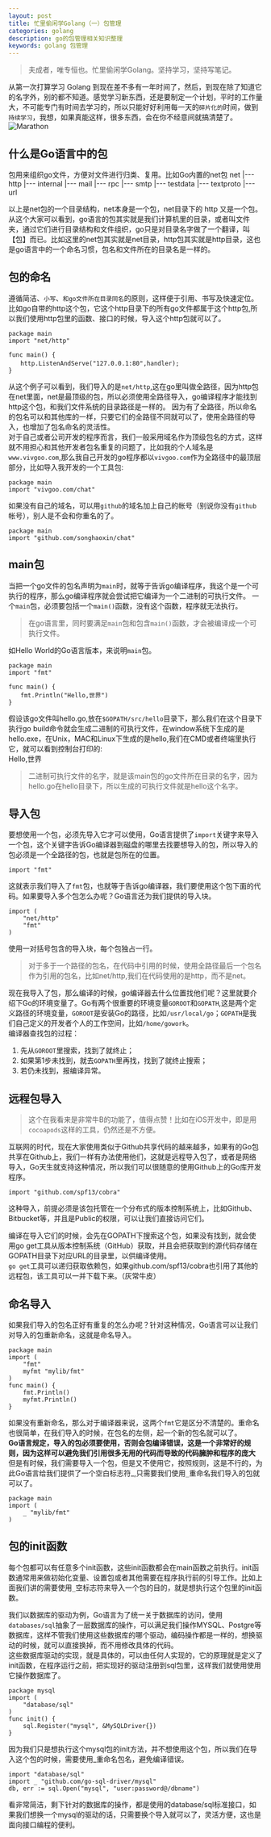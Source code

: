 ```yaml
---
layout: post
title: 忙里偷闲学Golang（一）包管理
categories: golang
description: go的包管理相关知识整理
keywords: golang 包管理
---  
```


> 夫成者，唯专恒也。忙里偷闲学Golang。坚持学习，坚持写笔记。

从第一次打算学习 Golang 到现在差不多有一年时间了，然后，到现在除了知道它的名字外，别的都不知道。感觉学习新东西，还是要制定一个计划，平时的工作量大，不可能专门有时间去学习的，所以只能好好利用每一天的`碎片化的`时间，做到`持续学习`，我想，如果真能这样，很多东西，会在你不经意间就搞清楚了。   
![Marathon](/images/posts/go/go.jpeg)


## 什么是Go语言中的包
包用来组织go文件，方便对文件进行归类、复用。比如Go内置的net包
net
 |--- http
 |--- internal
 |--- mail
 |--- rpc
 |--- smtp |--- testdata
 |--- textproto
 |--- url  
 
 以上是net包的一个目录结构，net本身是一个包，net目录下的 http 又是一个包。从这个大家可以看到，go语言的包其实就是我们计算机里的目录，或者叫文件夹，通过它们进行目录结构和文件组织，go只是对目录名字做了一个翻译，叫【包】而已。比如这里的net包其实就是net目录，http包其实就是http目录，这也是go语言中的一个命名习惯，包名和文件所在的目录名是一样的。  
 
## 包的命名
遵循简洁、`小写`、`和go文件所在目录同名`的原则，这样便于引用、书写及快速定位。 
比如go自带的http这个包，它这个http目录下的所有go文件都属于这个http包,所以我们使用http包里的函数、接口的时候，导入这个http包就可以了。

```
package main
import "net/http"

func main() {
　　http.ListenAndServe("127.0.0.1:80",handler);
}
```  
从这个例子可以看到，我们导入的是`net/http`,这在go里叫做全路径，因为http包在net里面，net是最顶级的包，所以必须使用全路径导入，go编译程序才能找到http这个包，和我们文件系统的目录路径是一样的。
 因为有了全路径，所以命名的包名可以和其他库的一样，只要它们的全路径不同就可以了，使用全路径的导入，也增加了包名命名的灵活性。  
 对于自己或者公司开发的程序而言，我们一般采用域名作为顶级包名的方式，这样就不用担心和其他开发者包名重复的问题了，比如我的个人域名是`www.vivgoo.com`,那么我自己开发的go程序都以`vivgoo.com`作为全路径中的最顶层部分，比如导入我开发的一个工具包:  
 
```
package main
import "vivgoo.com/chat"
```  
如果没有自己的域名，可以用`github`的域名加上自己的帐号（别说你没有`github`帐号），别人是不会和你重名的了。  
  
```
package main
import "github.com/songhaoxin/chat"
```   
## main包
当把一个go文件的包名声明为`main`时，就等于告诉go编译程序，我这个是一个可执行的程序，那么go编译程序就会尝试把它编译为一个二进制的可执行文件。
一个`main`包，必须要包括一个`main()`函数，没有这个函数，程序就无法执行。  
> 在go语言里，同时要满足`main`包和包含`main()`函数，才会被编译成一个可执行文件。  

如Hello World的Go语言版本，来说明`main`包。

```
package main
import "fmt"

func main() {
　　fmt.Println("Hello,世界")
}
```  
假设该go文件叫hello.go,放在`$GOPATH/src/hello`目录下，那么我们在这个目录下执行go build命令就会生成二进制的可执行文件，在window系统下生成的是hello.exe，在Unix，MAC和Linux下生成的是hello,我们在CMD或者终端里执行它，就可以看到控制台打印的:  
Hello,世界

> 二进制可执行文件的名字，就是该main包的go文件所在目录的名字，因为hello.go在hello目录下，所以生成的可执行文件就是hello这个名字。  

## 导入包
要想使用一个包，必须先导入它才可以使用，Go语言提供了`import`关键字来导入一个包，这个关键字告诉Go编译器到磁盘的哪里去找要想导入的包，所以导入的包必须是一个全路径的包，也就是包所在的位置。  

```
import "fmt"
```  
这就表示我们导入了`fmt`包，也就等于告诉go编译器，我们要使用这个包下面的代码。如果要导入多个包怎么办呢？Go语言还为我们提供的导入块。  

```
import (
    "net/http"
    "fmt"
)
```
 使用一对括号包含的导入块，每个包独占一行。  
 
   
 > 对于多于一个路径的包名，在代码中引用的时候，使用全路径最后一个包名作为引用的包名，比如net/http,我们在代码使用的是http，而不是net。  
 
 
 现在我导入了包，那么编译的时候，go编译器去什么位置找他们呢？这里就要介绍下Go的环境变量了。Go有两个很重要的环境变量`GOROOT`和`GOPATH`,这是两个定义路径的环境变量，`GOROOT`是安装Go的路径，比如`/usr/local/go`；`GOPATH`是我们自己定义的开发者个人的工作空间，比如`/home/gowork`。  
 编译器查找包的过程：
 1. 先从`GOROOT`里搜索，找到了就终止；
 2. 如果第1步未找到，就去`GOPATH`里再找，找到了就终止搜索；
 3. 若仍未找到，报编译异常。  
 
## 远程包导入  
> 这个在我看来是非常牛B的功能了，值得点赞！比如在iOS开发中，即是用`cocoapods`这样的工具，仍然还是不方便。  


互联网的时代，现在大家使用类似于Github共享代码的越来越多，如果有的Go包共享在Github上，我们一样有办法使用他们，这就是远程导入包了，或者是网络导入，Go天生就支持这种情况，所以我们可以很随意的使用Github上的Go库开发程序。

```
import "github.com/spf13/cobra"
```  
这种导入，前提必须是该包托管在一个分布式的版本控制系统上，比如Github、Bitbucket等，并且是Public的权限，可以让我们直接访问它们。

编译在导入它们的时候，会先在GOPATH下搜索这个包，如果没有找到，就会使用go get工具从版本控制系统（GitHub）获取，并且会把获取到的源代码存储在GOPATH目录下对应URL的目录里，以供编译使用。  
`go get`工具可以递归获取依赖包，如果github.com/spf13/cobra也引用了其他的远程包，该工具可以一并下载下来。（灰常牛皮）  

## 命名导入
如果我们导入的包名正好有重复的怎么办呢？针对这种情况，Go语言可以让我们对导入的包重新命名，这就是命名导入。

```
package main
import (
    "fmt"
    myfmt "mylib/fmt"
)
func main() {
    fmt.Println()
    myfmt.Println()
}
```  
如果没有重新命名，那么对于编译器来说，这两个`fmt`它是区分不清楚的。重命名也很简单，在我们导入的时候，在包名的左侧，起一个新的包名就可以了。  
**Go语言规定，导入的包必须要使用，否则会包编译错误，这是一个非常好的规则，因为这样可以避免我们引用很多无用的代码而导致的代码臃肿和程序的庞大**  
但是有时候，我们需要导入一个包，但是又不使用它，按照规则，这是不行的，为此Go语言给我们提供了一个空白标志符_,只需要我们使用`_`重命名我们导入的包就可以了。  

```
package main
import (
    _ "mylib/fmt"
)
```  

## 包的init函数  
每个包都可以有任意多个init函数，这些init函数都会在main函数之前执行。init函数通常用来做初始化变量、设置包或者其他需要在程序执行前的引导工作。比如上面我们讲的需要使用`_`空标志符来导入一个包的目的，就是想执行这个包里的init函数。  

我们以数据库的驱动为例，Go语言为了统一关于数据库的访问，使用`databases/sql`抽象了一层数据库的操作，可以满足我们操作MYSQL、Postgre等数据库，这样不管我们使用这些数据库的哪个驱动，编码操作都是一样的，想换驱动的时候，就可以直接换掉，而不用修改具体的代码。  
这些数据库驱动的实现，就是具体的，可以由任何人实现的，它的原理就是定义了init函数，在程序运行之前，把实现好的驱动注册到sql包里，这样我们就使用使用它操作数据库了。  

```
package mysql
import (
    "database/sql"
)
func init() {
    sql.Register("mysql", &MySQLDriver{})
}
```  
因为我们只是想执行这个mysql包的init方法，并不想使用这个包，所以我们在导入这个包的时候，需要使用_重命名包名，避免编译错误。  

```
import "database/sql"
import _ "github.com/go-sql-driver/mysql"
db, err := sql.Open("mysql", "user:password@/dbname")
```  
看非常简洁，剩下针对的数据库的操作，都是使用的database/sql标准接口，如果我们想换一个mysql的驱动的话，只需要换个导入就可以了，灵活方便，这也是面向接口编程的便利。

